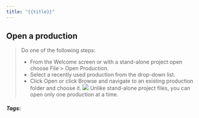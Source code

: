 ```yaml
---
title: "{{title}}"
---
```


## Open a production
> Do one of the following steps:
> -   From the Welcome screen or with a stand-alone project open choose File > Open Production.
> -   Select a recently used production from the drop-down list.
> -   Click Open or click Browse and navigate to an existing production folder and choose it.
> ![](https://helpx.adobe.com/content/dam/help/icons/xd_note.png) Unlike stand-alone project files, you can open only one production at a time.

##### Tags: 